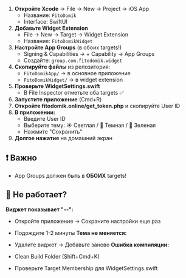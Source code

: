 1. **Откройте Xcode** → File → New → Project → iOS App
   - Название: `FitoDomik`
   - Interface: SwiftUI
2. **Добавьте Widget Extension**
   - File → New → Target → Widget Extension
   - Название: `FitoDomikWidget`
3. **Настройте App Groups** (в обоих targets!)
   - Signing & Capabilities → + Capability → App Groups
   - Создайте: `group.com.fitodomik.widget`
4. **Скопируйте файлы** из репозитория:
   - `FitoDomikApp/` → в основное приложение
   - `FitoDomikWidget/` → в widget extension
5. **Проверьте WidgetSettings.swift**
   - В File Inspector отметьте оба targets ✅
6. **Запустите приложение** (Cmd+R)
7. **Откройте fitodomik.online/get_token.php** и скопируйте User ID
8. **В приложении:**
   - Введите User ID
   - Выберите тему: ☀️ Светлая / 🌙 Темная / 🌱 Зеленая
   - Нажмите "Сохранить"
9. **Долгое нажатие** на домашний экран
## ❗ Важно
- App Groups должен быть в **ОБОИХ** targets!
## 🐛 Не работает?
**Виджет показывает "--":**
- Откройте приложение → Сохраните настройки еще раз
- Подождите 1-2 минуты
**Тема не меняется:**
- Удалите виджет → Добавьте заново
**Ошибка компиляции:**
- Clean Build Folder (Shift+Cmd+K)

- Проверьте Target Membership для WidgetSettings.swift
